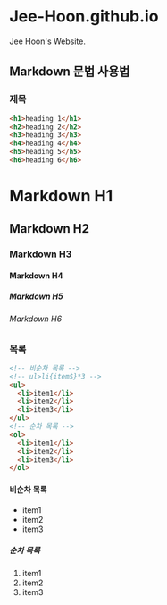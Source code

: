 # Jee-Hoon.github.io
Jee Hoon's Website.

## Markdown 문법 사용법

### 제목

```html
<h1>heading 1</h1>
<h2>heading 2</h2>
<h3>heading 3</h3>
<h4>heading 4</h4>
<h5>heading 5</h5>
<h6>heading 6</h6>
```

# Markdown H1
## Markdown H2
### Markdown H3
#### Markdown H4
##### Markdown H5
###### Markdown H6

### 목록

```html
<!-- 비순차 목록 -->
<!-- ul>li{item$}*3 -->
<ul>
  <li>item1</li>
  <li>item2</li>
  <li>item3</li>
</ul>
<!-- 순차 목록 -->
<ol>
  <li>item1</li>
  <li>item2</li>
  <li>item3</li>
</ol>
```

#### 비순차 목록

- item1
- item2
- item3

##### 순차 목록

1. item1
1. item2
1. item3
